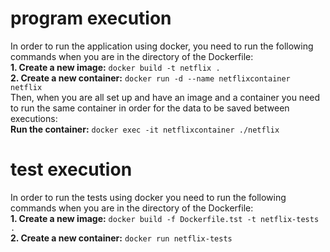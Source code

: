 # program execution
In order to run the application using docker, you need to run the following commands when you are in the directory of the Dockerfile:  
   **1. Create a new image:** `docker build -t netflix .`  
   **2. Create a new container:** `docker run -d --name netflixcontainer netflix`  
Then, when you are all set up and have an image and a container you need to run the same container in order for the data to be saved between executions:  
   **Run the container:** `docker exec -it netflixcontainer ./netflix`  
  
# test execution
In order to run the tests using docker you need to run the following commands when you are in the directory of the Dockerfile:  
   **1. Create a new image:** `docker build -f Dockerfile.tst -t netflix-tests .`  
   **2. Create a new container:** `docker run netflix-tests`  
